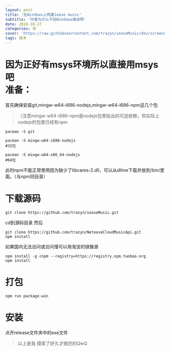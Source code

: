 ```yaml
---
layout: post
title: '在Windows上构建iease music'
subtitle: '作者为什么不给Windows编译啊'
date: 2018-10-27
categories: 杂
cover: 'https://raw.githubusercontent.com/trazyn/ieaseMusic/dev/screenshots/preview.gif'
tags: 技术
---
```



因为正好有msys环境所以直接用msys吧  
准备：  
===  

首先确保安装git,mingw-w64-i686-nodejs,mingw-w64-i686-npm这几个包  
>（注意mingw-w64-i686-npm是nodejs包里给出的可选依赖，但实际上nodejs的包里已经有npm  

```
pacman -S git

pacman -S mingw-w64-i686-nodejs
#32位

pacman -S mingw-w64-x86_64-nodejs
#64位
```

此时npm不能正常使用因为缺少了libcares-2.dll，可以从dllme下载并放到/bin/里面。（与npm同目录）

下载源码
===  

```
git clone https://github.com/trazyn/ieaseMusic.git
```

cd到源码目录
然后  

```
git clone https://github.com/trazyn/NeteaseCloudMusicApi.git
npm install
```  

如果国内无法访问或访问慢可以用淘宝的镜像源  

```
npm install -g cnpm --registry=https://registry.npm.taobao.org
npm install
```

打包
===  

```
npm run package-win
```  

安装
===

点开release文件夹中的exe文件

>以上是我 摸索了好久才搞完的QwQ

